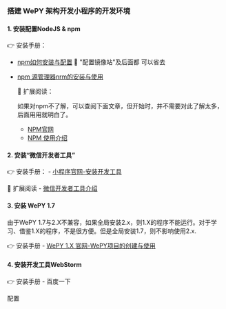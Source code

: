 ### 搭建 WePY 架构开发小程序的开发环境
#### 1. 安装配置NodeJS & npm 
 :point_right: 安装手册： 
- [npm如何安装与配置](https://www.php.cn/js-tutorial-414607.html)  :loudspeaker: "配置镜像站"及后面都 可以省去
- [npm 源管理器nrm的安装与使用](https://www.cnblogs.com/Jimc/p/10280774.html)

  :rocket: 扩展阅读：

    如果对npm不了解，可以查阅下面文章，但开始时，并不需要对此了解太多，后面用用就明白了。
    - [NPM官网](https://www.npmjs.com/)
    - [NPM 使用介绍](https://www.runoob.com/nodejs/nodejs-npm.html)

#### 2. 安装“微信开发者工具”
  :point_right: 安装手册：
    - [小程序官网-安装开发工具](https://developers.weixin.qq.com/miniprogram/dev/framework/quickstart/getstart.html#%E5%AE%89%E8%A3%85%E5%BC%80%E5%8F%91%E5%B7%A5%E5%85%B7)

  :rocket: 扩展阅读
    - [微信开发者工具介绍](https://developers.weixin.qq.com/miniprogram/dev/devtools/devtools.html)

#### 3. 安装 WePY 1.7

  由于WePY 1.7与2.X不兼容，如果全局安装2.x，则1.X的程序不能运行。对于学习、借鉴1.X的程序，不是很方便。但是全局安装1.7，则不影响使用2.x.

  :point_right: 安装手册
    - [WePY 1.X 官网-WePY项目的创建与使用](https://wepyjs.github.io/wepy-docs/1.x/#/)


#### 4. 安装开发工具WebStorm
  :point_right: 安装手册
    - 百度一下

  配置


